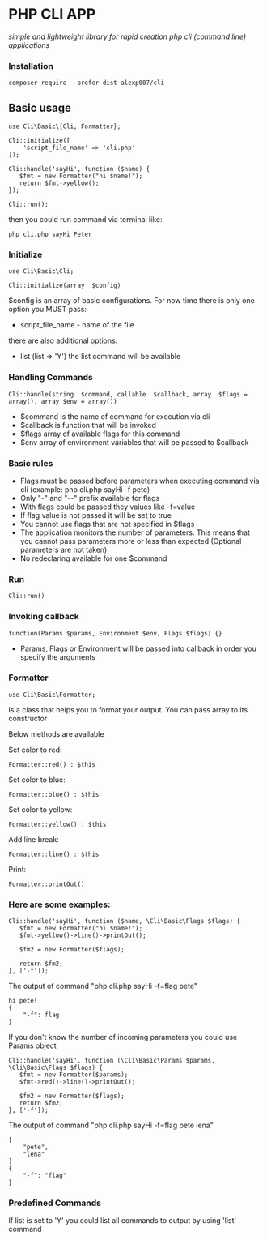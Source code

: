 # PHP CLI APP
*simple and lightweight library for rapid creation php cli (command line) applications*

### Installation 
    composer require --prefer-dist alexp007/cli

## Basic usage
    use Cli\Basic\{Cli, Formatter};
    
    Cli::initialize([
        'script_file_name' => 'cli.php'
    ]);
    
    Cli::handle('sayHi', function ($name) {
       $fmt = new Formatter("hi $name!");
       return $fmt->yellow();
    });
    
    Cli::run();
    
then you could run command via terminal like:

    php cli.php sayHi Peter
    
### Initialize
    use Cli\Basic\Cli;

    Cli::initialize(array  $config) 

$config is an array of basic configurations.
For now time there is only one option you MUST pass: 
* script_file_name - name of the file

there are also additional options:
* list (list => 'Y') the list command will be available

### Handling Commands
    Cli::handle(string  $command, callable  $callback, array  $flags = array(), array $env = array())
    
* $command is the name of command for execution via cli
* $callback is function that will be invoked
* $flags array of available flags for this command
* $env array of environment variables that will be passed to $callback

### Basic rules
* Flags must be passed before parameters when executing command via cli (example: php cli.php sayHi -f pete)
* Only "-" and "--" prefix available for flags
* With flags could be passed they values like -f=value
* If flag value is not passed it will be set to true
* You cannot use flags that are not specified in $flags
* The application monitors the number of parameters. 
This means that you cannot pass parameters more or less than expected (Optional parameters are not taken)
* No redeclaring available for one $command

### Run

    Cli::run() 
    
### Invoking callback

    function(Params $params, Environment $env, Flags $flags) {}
 
* Params, Flags or Environment will be passed into callback in order you specify the arguments
        
### Formatter

    use Cli\Basic\Formatter;

Is a class that helps you to format your output.
You can pass array to its constructor

Below methods are available
    
Set color to red:

    Formatter::red() : $this
    
Set color to blue:

    Formatter::blue() : $this
    
Set color to yellow:

    Formatter::yellow() : $this
    
Add line break:

    Formatter::line() : $this
    
Print:

    Formatter::printOut() 

### Here are some examples:

    Cli::handle('sayHi', function ($name, \Cli\Basic\Flags $flags) {
       $fmt = new Formatter("hi $name!");
       $fmt->yellow()->line()->printOut();
       
       $fm2 = new Formatter($flags);
       
       return $fm2;
    }, ['-f']); 
    
The output of command "php cli.php sayHi -f=flag pete"

    hi pete!
    {
        "-f": flag
    }
    
If you don't know the number of incoming parameters you could use Params object

    Cli::handle('sayHi', function (\Cli\Basic\Params $params, \Cli\Basic\Flags $flags) {
       $fmt = new Formatter($params);
       $fmt->red()->line()->printOut();
       
       $fm2 = new Formatter($flags);
       return $fm2;
    }, ['-f']);
    
The output of command "php cli.php sayHi -f=flag pete lena"    

    [
        "pete",
        "lena"
    ]
    {
        "-f": "flag"
    } 
   
### Predefined Commands
If list is set to 'Y' you could list all commands to output by using 'list' command